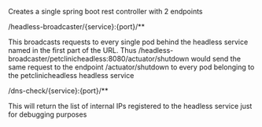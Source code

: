 Creates a single spring boot rest controller with 2 endpoints

/headless-broadcaster/{service}:{port}/**

This broadcasts requests to every single pod behind the headless service named in the first part of the URL. Thus /headless-broadcaster/petclinicheadless:8080/actuator/shutdown would send the same request to the endpoint /actuator/shutdown to every pod belonging to the petclinicheadless headless service

/dns-check/{service}:{port}/**

This will return the list of internal IPs registered to the headless service just for debugging purposes